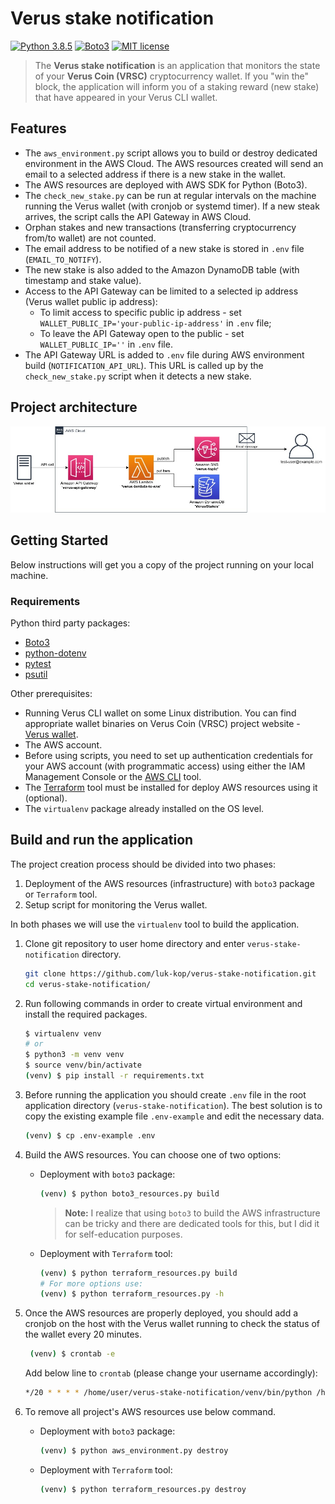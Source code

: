 # Verus stake notification

[![Python 3.8.5](https://img.shields.io/badge/python-3.8.5-blue.svg)](https://www.python.org/downloads/release/python-377/)
[![Boto3](https://img.shields.io/badge/Boto3-1.17.78-blue.svg)](https://boto3.amazonaws.com/v1/documentation/api/latest/index.html)
[![MIT license](https://img.shields.io/badge/License-MIT-blue.svg)](https://lbesson.mit-license.org/)

> The **Verus stake notification** is an application that monitors the state of your **Verus Coin (VRSC)** cryptocurrency wallet.
> If you "win the" block, the application will inform you of a staking reward (new stake) that have appeared in your Verus CLI wallet.

## Features
* The `aws_environment.py` script allows you to build or destroy dedicated environment in the AWS Cloud. The AWS resources created will send an email to a selected address if there is a new stake in the wallet.
* The AWS resources are deployed with AWS SDK for Python (Boto3).  
* The `check_new_stake.py` can be run at regular intervals on the machine running the Verus wallet (with cronjob or systemd timer). If a new steak arrives, the script calls the API Gateway in AWS Cloud.
* Orphan stakes and new transactions (transferring cryptocurrency from/to wallet) are not counted.
* The email address to be notified of a new stake is stored in `.env` file (`EMAIL_TO_NOTIFY`).
* The new stake is also added to the Amazon DynamoDB table (with timestamp and stake value).  
* Access to the API Gateway can be limited to a selected ip address (Verus wallet public ip address):
  - To limit access to specific public ip address - set `WALLET_PUBLIC_IP='your-public-ip-address'` in `.env` file;
  - To leave the API Gateway open to the public - set `WALLET_PUBLIC_IP=''` in `.env` file.
* The API Gateway URL is added to `.env` file during AWS environment build (`NOTIFICATION_API_URL`). This URL is called up by the `check_new_stake.py` script when it detects a new stake.

## Project architecture
![Project architecture](./images/project_architecture.jpg)

## Getting Started

Below instructions will get you a copy of the project running on your local machine.

### Requirements
Python third party packages:
* [Boto3](https://boto3.amazonaws.com/v1/documentation/api/latest/index.html)
* [python-dotenv](https://pypi.org/project/python-dotenv/)
* [pytest](https://docs.pytest.org/en/6.2.x/)
* [psutil](https://pypi.org/project/psutil/)

Other prerequisites:
* Running Verus CLI wallet on some Linux distribution. You can find appropriate wallet binaries on Verus Coin (VRSC) project website - [Verus wallet](https://verus.io/wallet/command-wallet).
* The AWS account.  
* Before using scripts, you need to set up authentication credentials for your AWS account (with programmatic access) using either the IAM Management Console or the [AWS CLI](https://docs.aws.amazon.com/cli/latest/userguide/install-cliv2-linux.html) tool.
* The [Terraform](https://learn.hashicorp.com/tutorials/terraform/install-cli) tool must be installed for deploy AWS resources using it (optional).
* The `virtualenv` package already installed on the OS level.

## Build and run the application
The project creation process should be divided into two phases:
1. Deployment of the AWS resources (infrastructure) with `boto3` package or `Terraform` tool.
2. Setup script for monitoring the Verus wallet.

In both phases we will use the `virtualenv` tool to build the application.

1. Clone git repository to user home directory and enter `verus-stake-notification` directory.
   ```bash
   git clone https://github.com/luk-kop/verus-stake-notification.git
   cd verus-stake-notification/
   ```

2. Run following commands in order to create virtual environment and install the required packages.
    ```bash
    $ virtualenv venv
    # or 
    $ python3 -m venv venv
    $ source venv/bin/activate
    (venv) $ pip install -r requirements.txt
    ```

3. Before running the application you should create `.env` file in the root application directory (`verus-stake-notification`).
   The best solution is to copy the existing example file `.env-example` and edit the necessary data.
    ```bash
    (venv) $ cp .env-example .env
    ```
   
4. Build the AWS resources. You can choose one of two options:
   * Deployment with `boto3` package:
      ```bash
      (venv) $ python boto3_resources.py build
      ```
     >**Note:** I realize that using `boto3` to build the AWS infrastructure can be tricky and there are dedicated tools for this, but I did it for self-education purposes.
   
   * Deployment with `Terraform` tool:
      ```bash
      (venv) $ python terraform_resources.py build
      # For more options use:
      (venv) $ python terraform_resources.py -h
      ```
   
5. Once the AWS resources are properly deployed, you should add a cronjob on the host with the Verus wallet running to check the status of the wallet every 20 minutes.
   ```bash
    (venv) $ crontab -e
    ```
   Add below line to `crontab` (please change your username accordingly):
   ```bash
   */20 * * * * /home/user/verus-stake-notification/venv/bin/python /home/user/verus-stake-notification/check_new_stake.py
   ```

6. To remove all project's AWS resources use below command.
   * Deployment with `boto3` package:
      ```bash
      (venv) $ python aws_environment.py destroy
      ```
   * Deployment with `Terraform` tool:
      ```bash
      (venv) $ python terraform_resources.py destroy
      ```